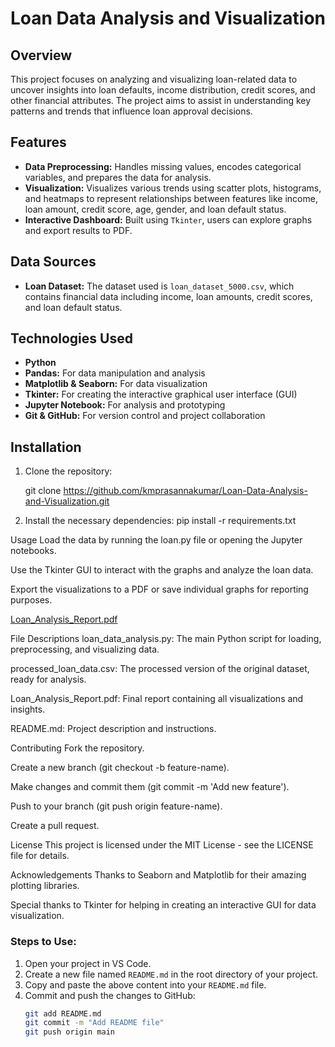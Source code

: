 # Loan Data Analysis and Visualization

## Overview
This project focuses on analyzing and visualizing loan-related data to uncover insights into loan defaults, income distribution, credit scores, and other financial attributes. The project aims to assist in understanding key patterns and trends that influence loan approval decisions.

## Features
- **Data Preprocessing:** Handles missing values, encodes categorical variables, and prepares the data for analysis.
- **Visualization:** Visualizes various trends using scatter plots, histograms, and heatmaps to represent relationships between features like income, loan amount, credit score, age, gender, and loan default status.
- **Interactive Dashboard:** Built using `Tkinter`, users can explore graphs and export results to PDF.

## Data Sources
- **Loan Dataset:** The dataset used is `loan_dataset_5000.csv`, which contains financial data including income, loan amounts, credit scores, and loan default status.

## Technologies Used
- **Python**
- **Pandas:** For data manipulation and analysis
- **Matplotlib & Seaborn:** For data visualization
- **Tkinter:** For creating the interactive graphical user interface (GUI)
- **Jupyter Notebook:** For analysis and prototyping
- **Git & GitHub:** For version control and project collaboration

## Installation
1. Clone the repository:

   git clone https://github.com/kmprasannakumar/Loan-Data-Analysis-and-Visualization.git
   
2. Install the necessary dependencies:
pip install -r requirements.txt

Usage
Load the data by running the loan.py file or opening the Jupyter notebooks.

Use the Tkinter GUI to interact with the graphs and analyze the loan data.

Export the visualizations to a PDF or save individual graphs for reporting purposes.

[Loan_Analysis_Report.pdf](https://github.com/user-attachments/files/20026715/Loan_Analysis_Report.pdf)


File Descriptions
loan_data_analysis.py: The main Python script for loading, preprocessing, and visualizing data.

processed_loan_data.csv: The processed version of the original dataset, ready for analysis.

Loan_Analysis_Report.pdf: Final report containing all visualizations and insights.

README.md: Project description and instructions.

Contributing
Fork the repository.

Create a new branch (git checkout -b feature-name).

Make changes and commit them (git commit -m 'Add new feature').

Push to your branch (git push origin feature-name).

Create a pull request.

License
This project is licensed under the MIT License - see the LICENSE file for details.

Acknowledgements
Thanks to Seaborn and Matplotlib for their amazing plotting libraries.

Special thanks to Tkinter for helping in creating an interactive GUI for data visualization.


### Steps to Use:

1. Open your project in VS Code.
2. Create a new file named `README.md` in the root directory of your project.
3. Copy and paste the above content into your `README.md` file.
4. Commit and push the changes to GitHub:
   ```bash
   git add README.md
   git commit -m "Add README file"
   git push origin main
